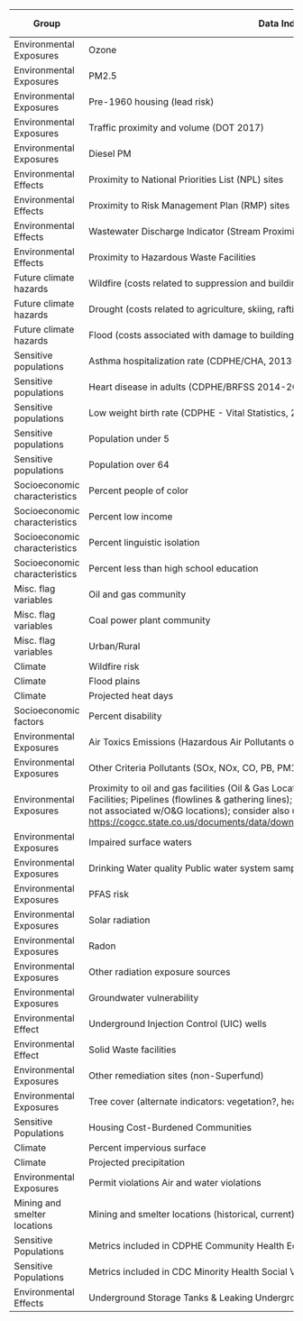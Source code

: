 | Group                         | Data Indicator                                                            | Collected | Function Develop | Priority Level  |
|-------------------------------|---------------------------------------------------------------------------|-----------|------------------|-----------------|
| Environmental Exposures       | Ozone                                                                     | 1         | 0                |         high    |
| Environmental Exposures       | PM2.5                                                                     | 1         | 0                |         high    |
| Environmental Exposures       | Pre-1960 housing (lead risk)                                              | 0         | 0                |         high    |
| Environmental Exposures       | Traffic proximity and volume (DOT 2017)                                   | 0         | 0                |         high    |
| Environmental Exposures       | Diesel PM                                                                 | 0         | 0                |         high    |
| Environmental Effects         | Proximity to National Priorities List (NPL) sites                         | 0         | 0                |         high    |
| Environmental Effects         | Proximity to Risk Management Plan (RMP) sites                             | 0         | 0                |         high    |
| Environmental Effects         | Wastewater Discharge Indicator (Stream Proximity and Toxic Concentration) | 0         | 0                |         high    |
| Environmental Effects         | Proximity to Hazardous Waste Facilities                                   | 0         | 0                |         high    |
| Future climate hazards        | Wildfire (costs related to suppression and buildings)                     | 1         | 0                |         high    |
| Future climate hazards        | Drought (costs related to agriculture, skiing, rafting)                   | 1         | 0                |         high    |
| Future climate hazards        | Flood (costs associated with damage to buildings and infrastructure)      | 1         | 0                |         high    |
| Sensitive populations         | Asthma hospitalization rate (CDPHE/CHA, 2013-2017)                        | 1         | 0                |         high    |
| Sensitive populations         | Heart disease in adults (CDPHE/BRFSS 2014-2017)                           | 1         | 0                |         high    |
| Sensitive populations         | Low weight birth rate (CDPHE - Vital Statistics, 2013-2017                | 1         | 0                |         high    |
| Sensitive populations         | Population under 5                                                        | 0         | 0                |         medium  |
| Sensitive populations         | Population over 64                                                        | 0         | 0                |         medium  |
| Socioeconomic characteristics | Percent people of color                                                   | 0         | 0                |         high    |
| Socioeconomic characteristics | Percent low income                                                        | 0         | 0                |         high    |
| Socioeconomic characteristics | Percent linguistic isolation                                              | 0         | 0                |         high    |
| Socioeconomic characteristics | Percent less than high school education                                   | 0         | 0                |         high    |
| Misc. flag variables          | Oil and gas community                                                     | 0         | 0                |         high    |
| Misc. flag variables          | Coal power plant community                                                | 0         | 0                |         high    |
| Misc. flag variables          | Urban/Rural                                                               | 0         | 0                |         medium  |
| Climate                       | Wildfire risk                                                             |           | 0                |         high    |
| Climate                       | Flood plains                                                              | 0         | 0                |         high    |
| Climate                       | Projected heat days |0  |0  | high |
| Socioeconomic factors         | Percent disability |0  |0  | high |
| Environmental Exposures       | Air Toxics Emissions (Hazardous Air Pollutants or "HAPs") |0  |0  | high |
| Environmental Exposures       | Other Criteria Pollutants (SOx, NOx, CO, PB, PM10) |0  |0  | high |
| Environmental Exposures       | Proximity to oil and gas facilities (Oil & Gas Locations; Centralized E&P Waste Management Facilities; Pipelines (flowlines & gathering lines); Open remediation projects; pits; maybe wells not associated w/O&G locations); consider also using COGCC water well data: https://cogcc.state.co.us/documents/data/downloads/environmental/WaterWellDownload.html  |0  |0  | high |
| Environmental Exposures       | Impaired surface waters |0  |0  | medium |
| Environmental Exposures       | Drinking Water quality Public water system sample results |0  |0  | high |
| Environmental Exposures       | PFAS risk |0  |0  | low |
| Environmental Exposures       | Solar radiation |0  |0  | medium |
| Environmental Exposures       | Radon |0  |0  | medium |
| Environmental Exposures       | Other radiation exposure sources | 0 | 0 |  medium |
| Environmental Exposures       | Groundwater vulnerability |0  |0  | medium |
| Environmental Effect          | Underground Injection Control (UIC) wells |0  |0  |  low |
| Environmental Effect          | Solid Waste facilities | 0 | 0 |  medium |
| Environmental Exposures       | Other remediation sites (non-Superfund) |0  |0  | medium |
| Environmental Exposures       | Tree cover (alternate indicators: vegetation?, heat surface data?) | 1 | 0 | medium  |
| Sensitive Populations         | Housing Cost-Burdened Communities |0  |0  | high |
| Climate                       | Percent impervious surface | 1 | 0 | medium  |
| Climate                       | Projected precipitation |0  |0  | low |
| Environmental Exposures       | Permit violations Air and water violations | 0 | 0 | low  |
| Mining and smelter locations  | Mining and smelter locations (historical, current) | 0 | 0 | high  |
| Sensitive Populations         | Metrics included in CDPHE Community Health Equity Map |0  |0  | low |
| Sensitive Populations         | Metrics included in CDC Minority Health Social Vulnerability Index | 0 | 0 | low  |
| Environmental Effects         | Underground Storage Tanks & Leaking Underground Storage Tanks | 0 | 0 | low |
